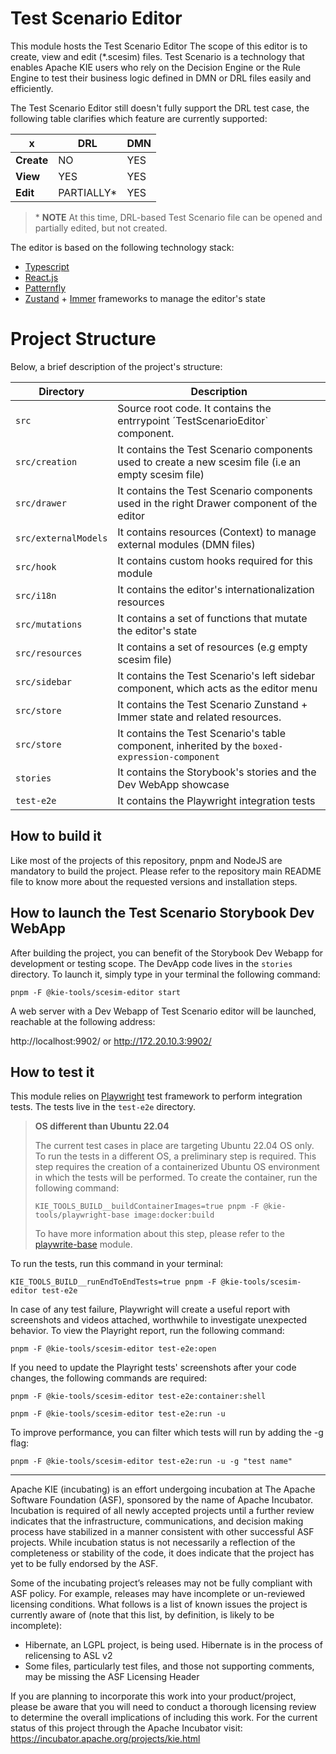 <!--
   Licensed to the Apache Software Foundation (ASF) under one
   or more contributor license agreements.  See the NOTICE file
   distributed with this work for additional information
   regarding copyright ownership.  The ASF licenses this file
   to you under the Apache License, Version 2.0 (the
   "License"); you may not use this file except in compliance
   with the License.  You may obtain a copy of the License at
     http://www.apache.org/licenses/LICENSE-2.0
   Unless required by applicable law or agreed to in writing,
   software distributed under the License is distributed on an
   "AS IS" BASIS, WITHOUT WARRANTIES OR CONDITIONS OF ANY
   KIND, either express or implied.  See the License for the
   specific language governing permissions and limitations
   under the License.
-->

# Test Scenario Editor

This module hosts the Test Scenario Editor
The scope of this editor is to create, view and edit (\*.scesim) files.
Test Scenario is a technology that enables Apache KIE users who rely on the Decision Engine or the Rule Engine to
test their business logic defined in DMN or DRL files easily and efficiently.

The Test Scenario Editor still doesn't fully support the DRL test case, the following table clarifies which feature are currently supported:

| x          | DRL         | DMN |
| ---------- | ----------- | --- |
| **Create** | NO          | YES |
| **View**   | YES         | YES |
| **Edit**   | PARTIALLY\* | YES |

> \* **NOTE** At this time, DRL-based Test Scenario file can be opened and partially edited, but not created.

The editor is based on the following technology stack:

- [Typescript](https://www.typescriptlang.org/)
- [React.js](https://react.dev/)
- [Patternfly](https://www.patternfly.org/)
- [Zustand](https://zustand-demo.pmnd.rs/) + [Immer](https://immerjs.github.io/immer/) frameworks to manage the editor's state

# Project Structure

Below, a brief description of the project's structure:

| Directory            | Description                                                                                          |
| -------------------- | ---------------------------------------------------------------------------------------------------- |
| `src`                | Source root code. It contains the entrrypoint ´TestScenarioEditor` component.                        |
| `src/creation`       | It contains the Test Scenario components used to create a new scesim file (i.e an empty scesim file) |
| `src/drawer`         | It contains the Test Scenario components used in the right Drawer component of the editor            |
| `src/externalModels` | It contains resources (Context) to manage external modules (DMN files)                               |
| `src/hook`           | It contains custom hooks required for this module                                                    |
| `src/i18n`           | It contains the editor's internationalization resources                                              |
| `src/mutations`      | It contains a set of functions that mutate the editor's state                                        |
| `src/resources`      | It contains a set of resources (e.g empty scesim file)                                               |
| `src/sidebar`        | It contains the Test Scenario's left sidebar component, which acts as the editor menu                |
| `src/store`          | It contains the Test Scenario Zunstand + Immer state and related resources.                          |
| `src/store`          | It contains the Test Scenario's table component, inherited by the `boxed-expression-component`       |
| `stories`            | It contains the Storybook's stories and the Dev WebApp showcase                                      |
| `test-e2e`           | It contains the Playwright integration tests                                                         |

## How to build it

Like most of the projects of this repository, pnpm and NodeJS are mandatory to build the project. Please refer to the
repository main README file to know more about the requested versions and installation steps.

## How to launch the Test Scenario Storybook Dev WebApp

After building the project, you can benefit of the Storybook Dev Webapp for development or testing scope.
The DevApp code lives in the `stories` directory.
To launch it, simply type in your terminal the following command:

`pnpm -F @kie-tools/scesim-editor start`

A web server with a Dev Webapp of Test Scenario editor will be launched, reachable at the following address:

http://localhost:9902/ or http://172.20.10.3:9902/

## How to test it

This module relies on [Playwright](https://playwright.dev/) test framework to perform integration tests.
The tests live in the `test-e2e` directory.

> **OS different than Ubuntu 22.04**
>
> The current test cases in place are targeting Ubuntu 22.04 OS only. To run the tests in a different OS, a preliminary
> step is required. This step requires the creation of a containerized Ubuntu OS environment in which the tests will be performed.
> To create the container, run the following command:
>
> `KIE_TOOLS_BUILD__buildContainerImages=true pnpm -F @kie-tools/playwright-base image:docker:build`
>
> To have more information about this step, please refer to the [playwrite-base](https://github.com/apache/incubator-kie-tools/tree/main/packages/playwright-base) module.

To run the tests, run this command in your terminal:

`KIE_TOOLS_BUILD__runEndToEndTests=true pnpm -F @kie-tools/scesim-editor test-e2e`

In case of any test failure, Playwright will create a useful report with screenshots and videos attached, worthwhile to investigate unexpected behavior. To view the Playright report, run the following command:

`pnpm -F @kie-tools/scesim-editor test-e2e:open`

If you need to update the Playright tests' screenshots after your code changes, the following commands are required:

`pnpm -F @kie-tools/scesim-editor test-e2e:container:shell`

`pnpm -F @kie-tools/scesim-editor test-e2e:run -u`

To improve performance, you can filter which tests will run by adding the -g flag:

`pnpm -F @kie-tools/scesim-editor test-e2e:run -u -g "test name"`

---

Apache KIE (incubating) is an effort undergoing incubation at The Apache Software
Foundation (ASF), sponsored by the name of Apache Incubator. Incubation is
required of all newly accepted projects until a further review indicates that
the infrastructure, communications, and decision making process have stabilized
in a manner consistent with other successful ASF projects. While incubation
status is not necessarily a reflection of the completeness or stability of the
code, it does indicate that the project has yet to be fully endorsed by the ASF.

Some of the incubating project’s releases may not be fully compliant with ASF
policy. For example, releases may have incomplete or un-reviewed licensing
conditions. What follows is a list of known issues the project is currently
aware of (note that this list, by definition, is likely to be incomplete):

- Hibernate, an LGPL project, is being used. Hibernate is in the process of
  relicensing to ASL v2
- Some files, particularly test files, and those not supporting comments, may
  be missing the ASF Licensing Header

If you are planning to incorporate this work into your product/project, please
be aware that you will need to conduct a thorough licensing review to determine
the overall implications of including this work. For the current status of this
project through the Apache Incubator visit:
https://incubator.apache.org/projects/kie.html
